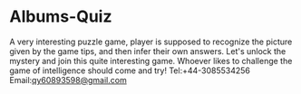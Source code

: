 # Albums-Quiz
A very interesting puzzle game, player is supposed to recognize the picture given by the game tips, and then infer their own answers. Let's unlock the mystery and join this quite interesting game. Whoever likes to challenge the game of intelligence should come and try!
Tel:+44-3085534256
Email:qy60893598@gmail.com
